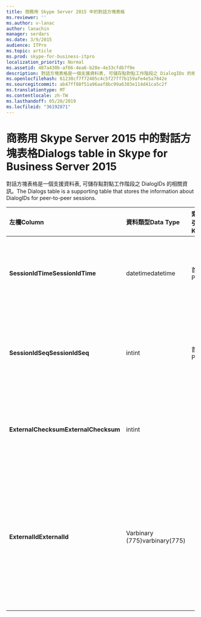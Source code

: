 ```yaml
---
title: 商務用 Skype Server 2015 中的對話方塊表格
ms.reviewer: ''
ms.author: v-lanac
author: lanachin
manager: serdars
ms.date: 3/9/2015
audience: ITPro
ms.topic: article
ms.prod: skype-for-business-itpro
localization_priority: Normal
ms.assetid: 487a430b-af66-4ea6-b28e-4e33cfdb7f9e
description: 對話方塊表格是一個支援資料表, 可儲存點對點工作階段之 DialogIDs 的相關資訊。
ms.openlocfilehash: 61230cf7f72405c4c5f27ff7b159afe4e5a7842e
ms.sourcegitcommit: ab47ff88f51a96aaf8bc99a6303e114d41ca5c2f
ms.translationtype: MT
ms.contentlocale: zh-TW
ms.lasthandoff: 05/20/2019
ms.locfileid: "36192871"
---
```

# <a name="dialogs-table-in-skype-for-business-server-2015"></a><span data-ttu-id="32a98-103">商務用 Skype Server 2015 中的對話方塊表格</span><span class="sxs-lookup"><span data-stu-id="32a98-103">Dialogs table in Skype for Business Server 2015</span></span>
 
<span data-ttu-id="32a98-104">對話方塊表格是一個支援資料表, 可儲存點對點工作階段之 DialogIDs 的相關資訊。</span><span class="sxs-lookup"><span data-stu-id="32a98-104">The Dialogs table is a supporting table that stores the information about DialogIDs for peer-to-peer sessions.</span></span>
  
|<span data-ttu-id="32a98-105">**左欄**</span><span class="sxs-lookup"><span data-stu-id="32a98-105">**Column**</span></span>|<span data-ttu-id="32a98-106">**資料類型**</span><span class="sxs-lookup"><span data-stu-id="32a98-106">**Data Type**</span></span>|<span data-ttu-id="32a98-107">**索引鍵/索引**</span><span class="sxs-lookup"><span data-stu-id="32a98-107">**Key/Index**</span></span>|<span data-ttu-id="32a98-108">**詳細資料**</span><span class="sxs-lookup"><span data-stu-id="32a98-108">**Details**</span></span>|
|:-----|:-----|:-----|:-----|
|<span data-ttu-id="32a98-109">**SessionIdTime**</span><span class="sxs-lookup"><span data-stu-id="32a98-109">**SessionIdTime**</span></span> <br/> |<span data-ttu-id="32a98-110">datetime</span><span class="sxs-lookup"><span data-stu-id="32a98-110">datetime</span></span>  <br/> |<span data-ttu-id="32a98-111">首選</span><span class="sxs-lookup"><span data-stu-id="32a98-111">Primary</span></span>  <br/> |<span data-ttu-id="32a98-112">會話要求的時間;與 SessionIDSeq 搭配使用, 可唯一識別會話。</span><span class="sxs-lookup"><span data-stu-id="32a98-112">Time of session request; used in conjunction with SessionIDSeq to uniquely identify a session.</span></span>  <br/> |
|<span data-ttu-id="32a98-113">**SessionIdSeq**</span><span class="sxs-lookup"><span data-stu-id="32a98-113">**SessionIdSeq**</span></span> <br/> |<span data-ttu-id="32a98-114">int</span><span class="sxs-lookup"><span data-stu-id="32a98-114">int</span></span>  <br/> |<span data-ttu-id="32a98-115">首選</span><span class="sxs-lookup"><span data-stu-id="32a98-115">Primary</span></span>  <br/> |<span data-ttu-id="32a98-116">識別會話的識別碼編號。</span><span class="sxs-lookup"><span data-stu-id="32a98-116">ID number to identify the session.</span></span> <span data-ttu-id="32a98-117">與 SessionIDTime 搭配使用, 可唯一識別會話。</span><span class="sxs-lookup"><span data-stu-id="32a98-117">Used in conjunction with SessionIDTime to uniquely identify a session.</span></span>  <br/> |
|<span data-ttu-id="32a98-118">**ExternalChecksum**</span><span class="sxs-lookup"><span data-stu-id="32a98-118">**ExternalChecksum**</span></span> <br/> |<span data-ttu-id="32a98-119">int</span><span class="sxs-lookup"><span data-stu-id="32a98-119">int</span></span>  <br/> | <br/> |<span data-ttu-id="32a98-120">ExternalID 的校驗和。</span><span class="sxs-lookup"><span data-stu-id="32a98-120">Checksum of the ExternalID.</span></span> <span data-ttu-id="32a98-121">此欄位可用來提高資料庫搜尋的速度。</span><span class="sxs-lookup"><span data-stu-id="32a98-121">This field is used to increase the speed of database searches.</span></span>  <br/> |
|<span data-ttu-id="32a98-122">**ExternalId**</span><span class="sxs-lookup"><span data-stu-id="32a98-122">**ExternalId**</span></span> <br/> |<span data-ttu-id="32a98-123">Varbinary (775)</span><span class="sxs-lookup"><span data-stu-id="32a98-123">varbinary(775)</span></span>  <br/> | <br/> |<span data-ttu-id="32a98-124">SIP 對話方塊識別碼, 儲存為二進位。</span><span class="sxs-lookup"><span data-stu-id="32a98-124">SIP dialog ID, stored as a binary.</span></span> <span data-ttu-id="32a98-125">二進位檔案的格式為:</span><span class="sxs-lookup"><span data-stu-id="32a98-125">The format of the binary is:</span></span>  <br/> <span data-ttu-id="32a98-126">對話方塊; 從標籤; 到標籤</span><span class="sxs-lookup"><span data-stu-id="32a98-126">dialog;from-tag;to-tag</span></span>  <br/> <span data-ttu-id="32a98-127">您可以使用下列語法, 將此資料轉換成文字格式:</span><span class="sxs-lookup"><span data-stu-id="32a98-127">This data can be converted to text format by using this syntax:</span></span>  <br/>  `cast(cast(ExternalId as varbinary(max)) as varchar(max))` <br/> |
   

